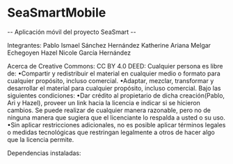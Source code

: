 # SeaSmartMobile
-- Aplicación móvil del proyecto SeaSmart --

Integrantes: Pablo Ismael Sánchez Hernández
             Katherine Ariana Melgar Echegoyen
             Hazel Nicole García Hernández

Acerca de Creative Commons: 
CC BY 4.0 DEED: Cualquier persona es libre de:
•Compartir y redistribuir el material en cualquier medio o formato para cualquier propósito, incluso comercial.
•Adaptar, mezclar, transformar y desarrollar el material para cualquier propósito, incluso comercial. Bajo las siguientes condiciones:
  •Dar  crédito  al propietario  de  dicha  creación(Pablo,  Ari  y  Hazel), proveer un link hacia la licencia e     indicar si se hicieron cambios. Se puede realizar de cualquier manera razonable, pero no de ninguna manera que    sugiera que el licenciante lo respalda a usted o su uso.
  •Sin aplicar restricciones adicionales, no es posible aplicar términos legales o medidas tecnológicas que          restringan legalmente a otros de hacer algo que la licencia permite.
  
Dependencias instaladas:
